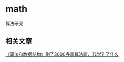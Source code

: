 # math
算法研究


## 相关文章
[《算法和数据结构》刷了3000多题算法题，我学到了什么](https://blog.csdn.net/WhereIsHeroFrom/article/details/118749448)